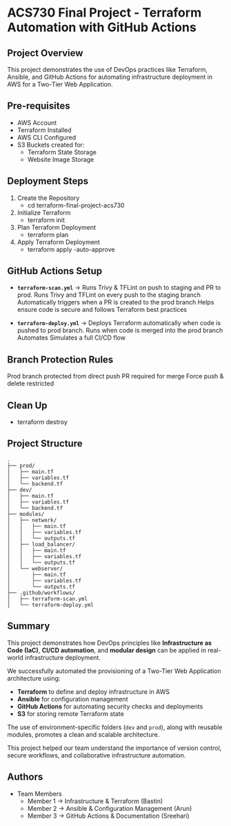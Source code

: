 # ACS730 Final Project - Terraform Automation with GitHub Actions

## Project Overview
This project demonstrates the use of DevOps practices like Terraform, Ansible, and GitHub Actions for automating infrastructure deployment in AWS for a Two-Tier Web Application.


## Pre-requisites
- AWS Account
- Terraform Installed
- AWS CLI Configured
- S3 Buckets created for:
  - Terraform State Storage
  - Website Image Storage

## Deployment Steps
1. Create the Repository
   - cd terraform-final-project-acs730
2. Initialize Terraform
   - terraform init
3. Plan Terraform Deployment
   - terraform plan
4. Apply Terraform Deployment
   - terraform apply -auto-approve


## GitHub Actions Setup
- **`terraform-scan.yml`** → Runs Trivy & TFLint on push to staging and PR to prod.
  Runs Trivy and TFLint on every push to the staging branch
  Automatically triggers when a PR is created to the prod branch
  Helps ensure code is secure and follows Terraform best practices

- **`terraform-deploy.yml`** → Deploys Terraform automatically when code is pushed to prod branch.
  Runs when code is merged into the prod branch
  Automates
  Simulates a full CI/CD flow

## Branch Protection Rules
  Prod branch protected from direct push
  PR required for merge
  Force push & delete restricted

## Clean Up
- terraform destroy

## Project Structure

```plaintext
.
├── prod/
│   ├── main.tf
│   ├── variables.tf
│   └── backend.tf
├── dev/
│   ├── main.tf
│   ├── variables.tf
│   └── backend.tf
├── modules/
│   ├── network/
│   │   ├── main.tf
│   │   ├── variables.tf
│   │   └── outputs.tf
│   ├── load_balancer/
│   │   ├── main.tf
│   │   ├── variables.tf
│   │   └── outputs.tf
│   └── webserver/
│       ├── main.tf
│       ├── variables.tf
│       └── outputs.tf
├── .github/workflows/
│   ├── terraform-scan.yml
│   └── terraform-deploy.yml

```

## Summary

This project demonstrates how DevOps principles like **Infrastructure as Code (IaC)**, **CI/CD automation**, and **modular design** can be applied in real-world infrastructure deployment.

We successfully automated the provisioning of a Two-Tier Web Application architecture using:

- **Terraform** to define and deploy infrastructure in AWS
- **Ansible** for configuration management
- **GitHub Actions** for automating security checks and deployments
- **S3** for storing remote Terraform state

The use of environment-specific folders (`dev` and `prod`), along with reusable modules, promotes a clean and scalable architecture.

This project helped our team understand the importance of version control, secure workflows, and collaborative infrastructure automation.


## Authors

- Team Members
  - Member 1 → Infrastructure & Terraform (Bastin)
  - Member 2 → Ansible & Configuration Management (Arun)
  - Member 3 → GitHub Actions & Documentation (Sreehari)

